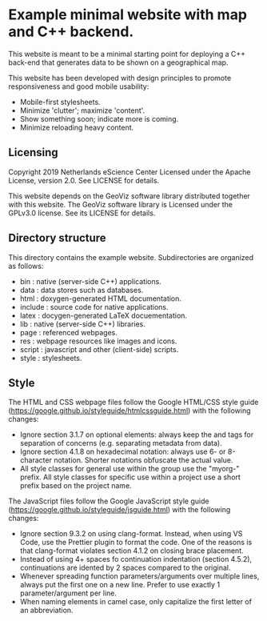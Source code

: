 # Example minimal website with map and C++ backend.

This website is meant to be a minimal starting point for deploying a C++ back-end that generates data to be shown on a geographical map.

This website has been developed with design principles to promote responsiveness and good mobile usability:

- Mobile-first stylesheets.
- Minimize 'clutter'; maximize 'content'.
- Show something soon; indicate more is coming.
- Minimize reloading heavy content.

## Licensing

Copyright 2019 Netherlands eScience Center
Licensed under the Apache License, version 2.0. See LICENSE for details.

This website depends on the GeoViz software library distributed together with this website.
The GeoViz software library is Licensed under the GPLv3.0 license. See its LICENSE for details.

## Directory structure

This directory contains the example website.
Subdirectories are organized as follows:

- bin : native (server-side C++) applications.
- data : data stores such as databases.
- html : doxygen-generated HTML documentation.
- include : source code for native applications.
- latex : docygen-generated LaTeX docuementation.
- lib : native (server-side C++) libraries.
- page : referenced webpages.
- res : webpage resources like images and icons.
- script : javascript and other (client-side) scripts.
- style : stylesheets.

## Style

The HTML and CSS webpage files follow the Google HTML/CSS style guide (https://google.github.io/styleguide/htmlcssguide.html) with the following changes:

- Ignore section 3.1.7 on optional elements: always keep the <head> and <body> tags for separation of concerns (e.g. separating metadata from data).
- Ignore section 4.1.8 on hexadecimal notation: always use 6- or 8-character notation. Shorter notations obfuscate the actual value.
- All style classes for general use within the group use the "myorg-" prefix. All style classes for specific use within a project use a short prefix based on the project name.

The JavaScript files follow the Google JavaScript style guide (https://google.github.io/styleguide/jsguide.html) with the following changes:

- Ignore section 9.3.2 on using clang-format. Instead, when using VS Code, use the Prettier plugin to format the code. One of the reasons is that clang-format violates section 4.1.2 on closing brace placement.
- Instead of using 4+ spaces fo continuation indentation (section 4.5.2), continuations are idented by 2 spaces compared to the original.
- Whenever spreading function parameters/arguments over multiple lines, always put the first one on a new line. Prefer to use exactly 1 parameter/argument per line.
- When naming elements in camel case, only capitalize the first letter of an abbreviation.
